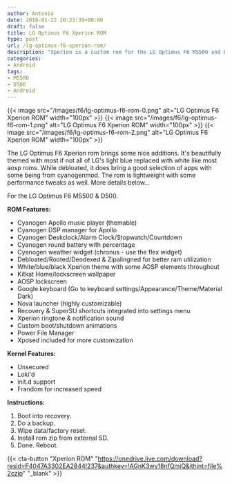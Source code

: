 ```yaml
---
author: Antonio
date: 2018-01-22 20:23:39+00:00
draft: false
title: LG Optimus F6 Xperion ROM
type: post
url: /lg-optimus-f6-xperion-rom/
description: "Xperion is a custom rom for the LG Optimus F6 MS500 and D500. The rom has been styled and enhanced to improve the performance and overall user experience."
categories:
- Android
tags:
- MS500
- D500
- Android
---
```


{{< image src="/images/f6/lg-optimus-f6-rom-0.png" alt="LG Optimus F6 Xperion ROM" width="100px" >}}
{{< image src="/images/f6/lg-optimus-f6-rom-1.png" alt="LG Optimus F6 Xperion ROM" width="100px" >}}
{{< image src="/images/f6/lg-optimus-f6-rom-2.png" alt="LG Optimus F6 Xperion ROM" width="100px" >}}

The LG Optimus F6 Xperion rom brings some nice additions. It's beautifully themed with most if not all of LG's light blue replaced with white like most aosp roms. While debloated, it does bring a good selection of apps with some being from cyanogenmod. The rom is lightweight with some performance tweaks as well. More details below...

<!--more-->

For the LG Optimus F6 MS500 & D500.

**ROM Features:**

- Cyanogen Apollo music player (themable)
- Cyanogen DSP manager for Apollo
- Cyanogen Deskclock/Alarm Clock/Stopwatch/Countdown
- Cyanogen round battery with percentage
- Cyanogen weather widget (chronus - use the flex widget)
- Debloated/Rooted/Deodexed & Zipalingned for better ram utilization
- White/blue/black Xperion theme with some AOSP elements throughout
- Kitkat Home/lockscreen wallpaper
- AOSP lockscreen
- Google keyboard (Go to keyboard settings/Appearance/Theme/Material Dark)
- Nova launcher (highly customizable)
- Recovery & SuperSU shortcuts integrated into settings menu
- Xperion ringtone & notification sound
- Custom boot/shutdown animations
- Power File Manager
- Xposed included for more customization

**Kernel Features:**

- Unsecured
- Loki'd
- init.d support
- Frandom for increased speed

**Instructions:**

1. Boot into recovery.
2. Do a backup.
3. Wipe data/factory reset.
4. Install rom zip from external SD.
5. Done. Reboot.

{{< cta-button "Xperion ROM" "https://onedrive.live.com/download?resid=F4047A3302EA2844!237&authkey=!AGnK3wy18nfQmjQ&ithint=file%2czip" "_blank" >}}
